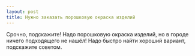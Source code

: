 ```yaml
---
layout: post 
title: Нужно заказать порошковую окраска изделий 
--- 
```

Срочно, подскажите! Надо порошковую окраска изделий, но в городе ничего подходящего не нашёл! Надо быстро найти хороший вариант, подскажите советом.